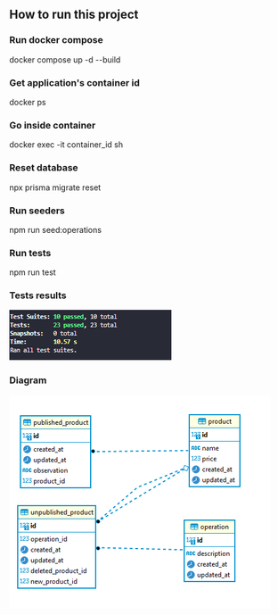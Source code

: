 ## How to run this project

### Run docker compose
docker compose up -d --build

### Get application's container id 
docker ps

### Go inside container
docker exec -it container_id sh

### Reset database 
npx prisma migrate reset

### Run seeders
npm run seed:operations

### Run tests
npm run test

### Tests results
![Tests](public/tests.png)

### Diagram
![Diagram](public/diagram.png)

